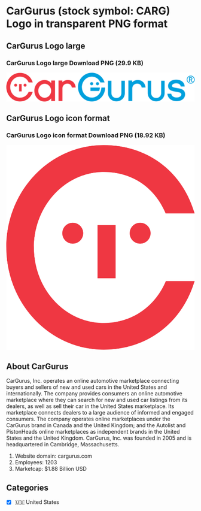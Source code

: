 # CarGurus (stock symbol: CARG) Logo in transparent PNG format

## CarGurus Logo large

### CarGurus Logo large Download PNG (29.9 KB)

![CarGurus Logo large Download PNG (29.9 KB)](/img/orig/CARG_BIG-2f8c7e36.png)

## CarGurus Logo icon format

### CarGurus Logo icon format Download PNG (18.92 KB)

![CarGurus Logo icon format Download PNG (18.92 KB)](/img/orig/CARG-ad91eed3.png)

## About CarGurus

CarGurus, Inc. operates an online automotive marketplace connecting buyers and sellers of new and used cars in the United States and internationally. The company provides consumers an online automotive marketplace where they can search for new and used car listings from its dealers, as well as sell their car in the United States marketplace. Its marketplace connects dealers to a large audience of informed and engaged consumers. The company operates online marketplaces under the CarGurus brand in Canada and the United Kingdom; and the Autolist and PistonHeads online marketplaces as independent brands in the United States and the United Kingdom. CarGurus, Inc. was founded in 2005 and is headquartered in Cambridge, Massachusetts.

1. Website domain: cargurus.com
2. Employees: 1203
3. Marketcap: $1.88 Billion USD


## Categories
- [x] 🇺🇸 United States
